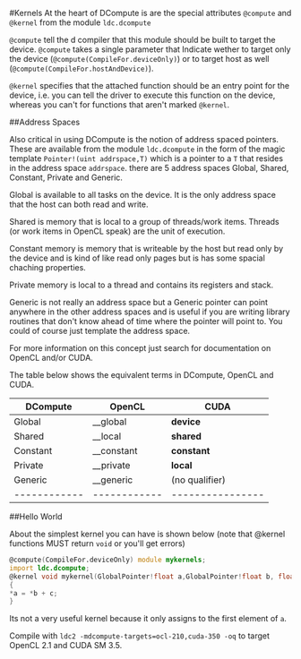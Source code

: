 #Kernels
At the heart of DCompute is are the special attributes `@compute` and `@kernel` from the module `ldc.dcompute`

`@compute` tell the d compiler that this module should be built to target the device. 
`@compute` takes a single parameter that Indicate wether to target only the device 
(`@compute(CompileFor.deviceOnly)`) or to target host as well (`@compute(CompileFor.hostAndDevice)`).

`@kernel` specifies that the attached function should be an entry point for the device,
i.e. you can tell the driver to execute this function on the device, 
whereas you can't for functions that aren't marked `@kernel`.

##Address Spaces 

Also critical in using DCompute is the notion of address spaced pointers.
These are available from the module `ldc.dcompute` in the form of the magic template
`Pointer!(uint addrspace,T)` which is a pointer to a `T` that resides in the address space `addrspace`. 
there are 5 address spaces Global, Shared, Constant, Private and Generic.

Global is available to all tasks on the device. It is the only address space that the host can both read and write. 

Shared is memory that is local to a group of threads/work items. 
Threads (or work items in OpenCL speak) are the unit of execution.

Constant memory is memory that is writeable by the host but read only by the device
and is kind of like read only pages but is has some spacial chaching properties.

Private memory is local to a thread and contains its registers and stack. 

Generic is not really an address space but a Generic pointer can point anywhere in 
the other address spaces and is useful if you are writing library routines that 
don't know ahead of time where the pointer will point to. You could of course just template the address space.

For more information on this concept just search for documentation on OpenCL and/or CUDA.

The table below shows the equivalent terms in DCompute, OpenCL and CUDA.

|  DCompute  |  OpenCL    |   CUDA         |
|------------|------------|----------------|
|   Global   | __global   |  __device__    |
|   Shared   | __local    |  __shared__    |
|   Constant | __constant |  __constant__  |
|   Private  | __private  |  __local__     |
|   Generic  | __generic  | (no qualifier) |
|------------|------------|----------------|

##Hello World

About the simplest kernel you can have is shown below (note that @kernel functions MUST return `void` or you'll get errors)

```d
@compute(CompileFor.deviceOnly) module mykernels;
import ldc.dcompute;
@kernel void mykernel(GlobalPointer!float a,GlobalPointer!float b, float c)
{
*a = *b + c;
}
```

Its not a very useful kernel because it only assigns to the first element of `a`.

Compile with `ldc2 -mdcompute-targets=ocl-210,cuda-350 -oq` to target OpenCL 2.1 and CUDA SM 3.5.
